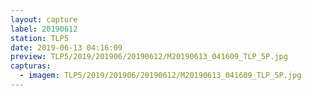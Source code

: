 ```yaml
---
layout: capture
label: 20190612
station: TLP5
date: 2019-06-13 04:16:09
preview: TLP5/2019/201906/20190612/M20190613_041609_TLP_5P.jpg
capturas:
  - imagem: TLP5/2019/201906/20190612/M20190613_041609_TLP_5P.jpg
---
```

